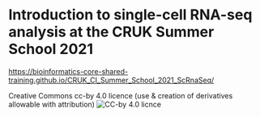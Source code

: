 # Introduction to single-cell RNA-seq analysis at the CRUK Summer School 2021

https://bioinformatics-core-shared-training.github.io/CRUK_CI_Summer_School_2021_ScRnaSeq/

Creative Commons cc-by 4.0 licence (use & creation of derivatives allowable with attribution)
![CC-by 4.0 licnce](CCby4.png)

